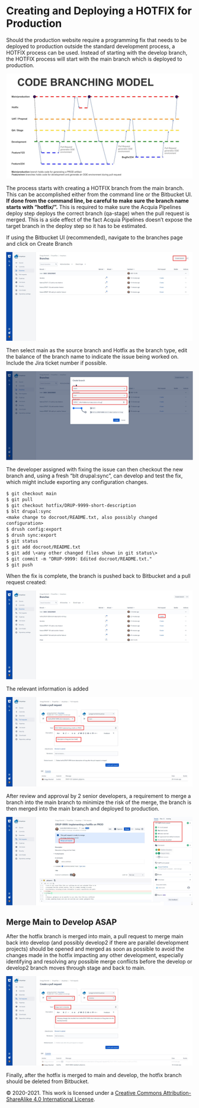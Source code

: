 # Creating and Deploying a HOTFIX for Production

Should the production website require a programming fix that needs to be deployed to production outside the standard development process, a HOTFIX process can be used. Instead of starting with the develop branch, the HOTFIX process will start with the main branch which is deployed to production.

 ![Code Branching Model](./media/wztRbu/image1.jpg)

The process starts with creating a HOTFIX branch from the main branch. This can be accomplished either from the command line or the Bitbucket UI. **If done from the command line, be careful to make sure the branch name starts with “hotfix/”.** This is required to make sure the Acquia Pipelines deploy step deploys the correct branch (qa-stage) when the pull request is merged. This is a side effect of the fact Acquia Pipelines doesn’t expose the target branch in the deploy step so it has to be estimated.

If using the Bitbucket UI (recommended), navigate to the branches page and click on Create Branch

 ![Bitbucket branch listing, create branch button highlighted](./media/wztRbu/image2.jpg)

Then select main as the source branch and Hotfix as the branch type, edit the balance of the branch name to indicate the issue being worked on. Include the Jira ticket number if possible.

 ![Bitbucket create branch dialog](./media/wztRbu/image3.jpg)

The developer assigned with fixing the issue can then checkout the new branch and, using a fresh “blt drupal:sync”, can develop and test the fix, which might include exporting any configuration changes.

    $ git checkout main 
    $ git pull
    $ git checkout hotfix/DRUP-9999-short-description 
    $ blt drupal:sync
    <make change to docroot/README.txt, also possibly changed configuration>
    $ drush config:export 
    $ drush sync:export 
    $ git status
    $ git add docroot/README.txt
    $ git add \<any other changed files shown in git status\> 
    $ git commit -m "DRUP-9999: Edited docroot/README.txt." 
    $ git push

When the fix is complete, the branch is pushed back to Bitbucket and a pull request created:

 ![Bitbucket branch listing, create pull request link highlighted](./media/wztRbu/image4.jpg)

The relevant information is added

 ![Bitbucket create pull request form](./media/wztRbu/image5.jpg)

After review and approval by 2 senior developers, a requirement to merge a branch into the main branch to minimize the risk of the merge, the branch is then merged into the main branch and deployed to production.

 ![Bitbucket merge pull request](./media/wztRbu/image6.jpg)
 
## Merge Main to Develop ASAP

After the hotfix branch is merged into main, a pull request to merge main back into develop (and possibly develop2 if there are parallel development projects) should be opened and merged as soon as possible to avoid the changes made in the hotfix impacting any other development, especially identifying and resolving any possible merge conflicts before the develop or develop2 branch moves through stage and back to main.

 ![Bitbucket create pull request to merge main to develop](./media/wztRbu/image7.jpg)

Finally, after the hotfix is merged to main and develop, the hotfix branch should be deleted from Bitbucket.

© 2020-2021. This work is licensed under a [Creative Commons Attribution-ShareAlike 4.0 International License](http://creativecommons.org/licenses/by-sa/4.0/).
